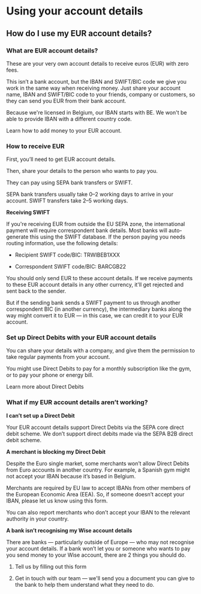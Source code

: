 # Using your account details  
## How do I use my EUR account details?  
### What are EUR account details?

These are your very own account details to receive euros (EUR) with zero fees.

This isn’t a bank account, but the IBAN and SWIFT/BIC code we give you work in the same way when receiving money. Just share your account name, IBAN and SWIFT/BIC code to your friends, company or customers, so they can send you EUR from their bank account.

Because we're licensed in Belgium, our IBAN starts with BE. We won't be able to provide IBAN with a different country code.

Learn how to add money to your EUR account.

### How to receive EUR

First, you’ll need to get EUR account details.

Then, share your details to the person who wants to pay you.

They can pay using SEPA bank transfers or SWIFT.

SEPA bank transfers usually take 0–2 working days to arrive in your account. SWIFT transfers take 2–5 working days. 

**Receiving SWIFT**

If you're receiving EUR from outside the EU SEPA zone, the international payment will require correspondent bank details. Most banks will auto-generate this using the SWIFT database. If the person paying you needs routing information, use the following details:

  * Recipient SWIFT code/BIC: TRWIBEB1XXX

  * Correspondent SWIFT code/BIC: BARCGB22




You should only send EUR to these account details. If we receive payments to these EUR account details in any other currency, it'll get rejected and sent back to the sender.

But if the sending bank sends a SWIFT payment to us through another correspondent BIC (in another currency), the intermediary banks along the way might convert it to EUR — in this case, we can credit it to your EUR account. 

### Set up Direct Debits with your EUR account details 

You can share your details with a company, and give them the permission to take regular payments from your account. 

You might use Direct Debits to pay for a monthly subscription like the gym, or to pay your phone or energy bill.

Learn more about Direct Debits

### What if my EUR account details aren’t working?

 **I can’t set up a Direct Debit**

Your EUR account details support Direct Debits via the SEPA core direct debit scheme. We don’t support direct debits made via the SEPA B2B direct debit scheme.

 **A merchant is blocking my Direct Debit**

Despite the Euro single market, some merchants won’t allow Direct Debits from Euro accounts in another country. For example, a Spanish gym might not accept your IBAN because it’s based in Belgium.

Merchants are required by EU law to accept IBANs from other members of the European Economic Area (EEA). So, if someone doesn’t accept your IBAN, please let us know using this form. 

You can also report merchants who don’t accept your IBAN to the relevant authority in your country. 

**A bank isn’t recognising my Wise account details**

There are banks — particularly outside of Europe — who may not recognise your account details. If a bank won’t let you or someone who wants to pay you send money to your Wise account, there are 2 things you should do.

  1. Tell us by filling out this form

  2. Get in touch with our team — we'll send you a document you can give to the bank to help them understand what they need to do.